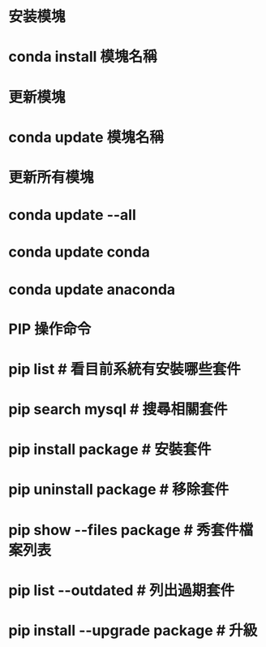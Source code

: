 # 安装模塊
# conda install 模塊名稱
# 更新模塊
# conda update 模塊名稱
# 更新所有模塊
# conda update --all

# conda update conda
# conda update anaconda

# PIP 操作命令
# pip list # 看目前系統有安裝哪些套件
# pip search mysql # 搜尋相關套件
# pip install package # 安裝套件
# pip uninstall package # 移除套件
# pip show --files package # 秀套件檔案列表
# pip list --outdated # 列出過期套件
# pip install --upgrade package # 升級

